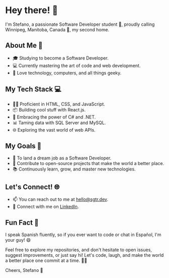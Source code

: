 # Hey there! 👋

I'm Stefano, a passionate Software Developer student 🚀, proudly calling Winnipeg, Manitoba, Canada 🍁, my second home.

## About Me 🚀

- 🎓 Studying to become a Software Developer.
- 💻 Currently mastering the art of code and web development.
- 🌟 Love technology, computers, and all things geeky.

## My Tech Stack 💻

- 👨‍💻 Proficient in HTML, CSS, and JavaScript.
- 📦 Building cool stuff with React.js.
- 🤖 Embracing the power of C# and .NET.
- 📊 Taming data with SQL Server and MySQL.
- 🌐 Exploring the vast world of web APIs.

## My Goals 🎯

- 🌟 To land a dream job as a Software Developer.
- 🚀 Contribute to open-source projects that make the world a better place.
- 📚 Continuously learn, grow, and master new technologies.

## Let's Connect! 🌐

- 📫 You can reach out to me at [hello@sgtr.dev](mailto:hello@sgtr.dev).
- 📱 Connect with me on [LinkedIn](https://www.linkedin.com/in/stefanoturcarelli).

## Fun Fact 🎉

I speak Spanish fluently, so if you ever want to code or chat in Español, I'm your guy! 😄

Feel free to explore my repositories, and don't hesitate to open issues, suggest improvements, or just say hi! Let's code, laugh, and make the world a better place one commit at a time. 🚀✨

Cheers,
Stefano 🍻
